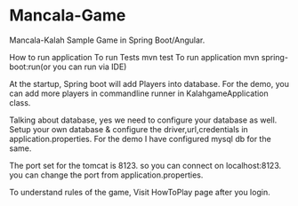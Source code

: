# Mancala-Game
Mancala-Kalah Sample Game in Spring Boot/Angular.



How to run application
To run Tests mvn test To run application mvn spring-boot:run(or you can run via IDE)

At the startup, Spring boot will add Players into database. For the demo, you can add more players in commandline runner in KalahgameApplication class.

Talking about database, yes we need to configure your database as well. Setup your own database & configure the driver,url,credentials in application.properties. For the demo I have configured mysql db for the same.

The port set for the tomcat is 8123. so you can connect on localhost:8123. you can change the port from application.properties.

To understand rules of the game, Visit HowToPlay page after you login.
